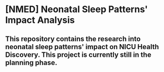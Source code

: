 # [NMED] Neonatal Sleep Patterns' Impact Analysis
## This repository contains the research into neonatal sleep patterns' impact on NICU Health Discovery. This project is currently still in the planning phase.


